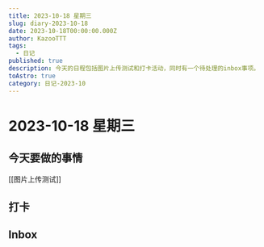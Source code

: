 ```yaml
---
title: 2023-10-18 星期三
slug: diary-2023-10-18
date: 2023-10-18T00:00:00.000Z
author: KazooTTT
tags:
  - 日记
published: true
description: 今天的日程包括图片上传测试和打卡活动，同时有一个待处理的inbox事项。
toAstro: true
category: 日记-2023-10
---
```


# 2023-10-18 星期三

<!-- start of weread -->
<!-- end of weread -->

## 今天要做的事情

[[图片上传测试]]

## 打卡

## Inbox
